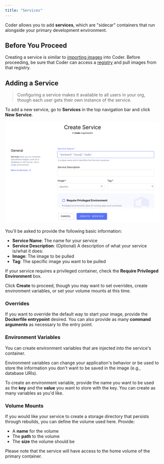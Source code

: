 ```yaml
---
title: "Services"
---
```


Coder allows you to add **services**, which are "sidecar" containers that run
alongside your primary development environment.

## Before You Proceed

Creating a service is similar to [importing images](../images/importing.md) into
Coder. Before proceeding, be sure that Coder can access a
[registry](../admin/registries/index.md) and pull images from that registry.

## Adding a Service

> Configuring a service makes it available to all users in your org, though each
> user gets their own instance of the service.

To add a new service, go to **Services** in the top navigation bar and click
**New Service**.

![Create a Service](../assets/create-service.png)

You'll be asked to provide the following basic information:

* **Service Name**: The name for your service
* **Service Description**: (Optional) A description of what your service is/what
  it does:
* **Image**: The image to be pulled
* **Tag**: The specific image you want to be pulled

If your service requires a privileged container, check the **Require Privileged
Environment** box.

Click **Create** to proceed, though you may want to set overrides, create
environment variables, or set your volume mounts at this time.

### Overrides

If you want to override the default way to start your image, provide the
**Dockerfile entrypoint** desired. You can also provide as many **command
arguments** as necessary to the entry point.

### Environment Variables

You can create environment variables that are injected into the service's
container.

Environment variables can change your application's behavior or be used to store
the information you don't want to be saved in the image (e.g., database URIs).

To create an environment variable, provide the name you want to be used as the
**key** and the **value** you want to store with the key. You can create as many
variables as you'd like.

### Volume Mounts

If you would like your service to create a storage directory that persists
through rebuilds, you can define the volume used here. Provide:

* A **name** for the volume
* The **path** to the volume
* The **size** the volume should be

Please note that the service will have access to the home volume of the primary
container.
